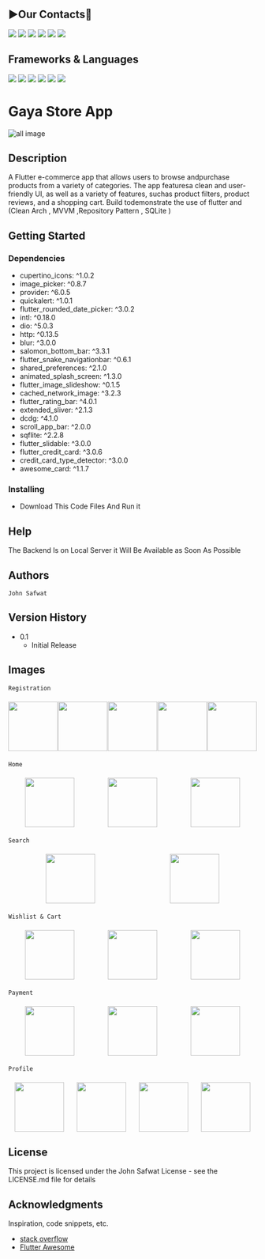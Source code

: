 ## **▶️Our Contacts📱**
<a href="mailto:johnsafwat362@gmail.com"><img src="https://img.shields.io/badge/Gmail-D14836?style=for-the-badge&logo=gmail&logoColor=white"/></a>
<a href="https://github.com/john-safwat"><img src="https://img.shields.io/badge/GitHub-100000?style=for-the-badge&logo=github&logoColor=white"/></a>
<a href="https://www.linkedin.com/in/john-safwat-b3645427a/" title="LinkedIn"><img src="https://img.shields.io/badge/LinkedIn-0077B5?style=for-the-badge&logo=linkedin&logoColor=white"/></a>
<a href="https://www.facebook.com/john.safwat.77/" title="LinkedIn"><img src="https://img.shields.io/badge/Facebook-1877F2?style=for-the-badge&logo=facebook&logoColor=white"/></a>
<a href="https://www.instagram.com/john_s_911/" title="LinkedIn"><img src="https://img.shields.io/badge/Instagram-E4405F?style=for-the-badge&logo=instagram&logoColor=white"/></a>
<a href="https://www.behance.net/johnsafwat" title="LinkedIn"><img src="https://img.shields.io/badge/-Behance-blue?style=for-the-badge&logo=behance&logoColor=white"/></a>

## Frameworks & Languages 
<img src = "https://img.shields.io/badge/Flutter-02569B?style=for-the-badge&logo=flutter&logoColor=white">
<img src = "https://img.shields.io/badge/Dart-0175C2?style=for-the-badge&logo=dart&logoColor=white">
<img src = "https://img.shields.io/badge/Laravel-FF2D20?style=for-the-badge&logo=laravel&logoColor=white">
<img src = "https://img.shields.io/badge/PHP-777BB4?style=for-the-badge&logo=php&logoColor=white">
<img src = "https://img.shields.io/badge/HTML5-E34F26?style=for-the-badge&logo=html5&logoColor=white">
<img src = "https://img.shields.io/badge/CSS3-1572B6?style=for-the-badge&logo=css3&logoColor=white">

# Gaya Store App

![all image](https://firebasestorage.googleapis.com/v0/b/e-commerce-5d02e.appspot.com/o/gaya%20store.png?alt=media&token=5d80667d-1c9d-42c5-9911-3d10c715514c)
## Description

A Flutter e-commerce app that allows users to browse andpurchase products from a variety of categories. The app featuresa clean and user-friendly UI, as well as a variety of features, suchas product filters, product reviews, and a shopping cart. Build todemonstrate the use of flutter and
(Clean Arch , MVVM ,Repository Pattern , SQLite )

## Getting Started

### Dependencies

* cupertino_icons: ^1.0.2
* image_picker: ^0.8.7
* provider: ^6.0.5
* quickalert: ^1.0.1
* flutter_rounded_date_picker: ^3.0.2
* intl: ^0.18.0
* dio: ^5.0.3
* http: ^0.13.5
* blur: ^3.0.0
* salomon_bottom_bar: ^3.3.1
* flutter_snake_navigationbar: ^0.6.1
* shared_preferences: ^2.1.0
* animated_splash_screen: ^1.3.0
* flutter_image_slideshow: ^0.1.5
* cached_network_image: ^3.2.3
* flutter_rating_bar: ^4.0.1
* extended_sliver: ^2.1.3
* dcdg: ^4.1.0
* scroll_app_bar: ^2.0.0
* sqflite: ^2.2.8
* flutter_slidable: ^3.0.0
* flutter_credit_card: ^3.0.6
* credit_card_type_detector: ^3.0.0
* awesome_card: ^1.1.7

### Installing

* Download This Code Files And Run it 

## Help

The Backend Is on Local Server it Will Be Available as Soon As Possible

## Authors

````
John Safwat
````

## Version History

* 0.1
    * Initial Release

## Images 
````
Registration 
````
<div style= "display : flex ; justify-content: space-around ; margin : 20px 0px">
<img src = "https://firebasestorage.googleapis.com/v0/b/e-commerce-5d02e.appspot.com/o/Screenshot_20230515_211726.png?alt=media&token=aa87e206-59c6-406f-8be0-74ed6a7a5ceb" width = "100px">
<img src = "https://firebasestorage.googleapis.com/v0/b/e-commerce-5d02e.appspot.com/o/Screenshot_20230515_211758.png?alt=media&token=e9108c58-69a6-4285-9c5d-d56b32b6369b" width = "100px">
<img src = "https://firebasestorage.googleapis.com/v0/b/e-commerce-5d02e.appspot.com/o/Screenshot_20230515_211814.png?alt=media&token=59381e38-f89d-469a-a48c-d241902136db" width = "100px">
<img src = "https://firebasestorage.googleapis.com/v0/b/e-commerce-5d02e.appspot.com/o/Screenshot_20230515_211916.png?alt=media&token=8a2741e4-d430-4b02-910c-7002a4d1503d" width = "100px">
<img src = "https://firebasestorage.googleapis.com/v0/b/e-commerce-5d02e.appspot.com/o/Screenshot_20230515_211937.png?alt=media&token=2c3fdc98-151a-492f-9cd0-3f7dcc1f98bf" width = "100px">
</div>

````
Home 
````
<div style= "display : flex ; justify-content: space-around ; margin : 20px 0px">
<img src = "https://firebasestorage.googleapis.com/v0/b/e-commerce-5d02e.appspot.com/o/Screenshot_20230515_211955.png?alt=media&token=7ff0fa4b-962e-4c3c-838b-03e4fa350dae" width = "100px">
<img src = "https://firebasestorage.googleapis.com/v0/b/e-commerce-5d02e.appspot.com/o/Screenshot_20230515_212010.png?alt=media&token=1e76e9ec-8f57-496b-99b5-7dff9f6230b2" width = "100px">
<img src = "https://firebasestorage.googleapis.com/v0/b/e-commerce-5d02e.appspot.com/o/Screenshot_20230515_212102.png?alt=media&token=35e7742a-3dcb-4caa-9429-a03522ad6437" width = "100px">
</div>

````
Search
````
<div style= "display : flex ; justify-content: space-around ; margin : 20px 0px">
<img src = "https://firebasestorage.googleapis.com/v0/b/e-commerce-5d02e.appspot.com/o/Screenshot_20230515_212144.png?alt=media&token=15bfa2c0-6984-423d-a344-add27259c6be" width = "100px">
<img src = "https://firebasestorage.googleapis.com/v0/b/e-commerce-5d02e.appspot.com/o/Screenshot_20230515_212202.png?alt=media&token=d911190a-6e7b-4603-8506-79fc1fd23c79" width = "100px">
</div>

````
Wishlist & Cart
````
<div style= "display : flex ; justify-content: space-around ; margin : 20px 0px">
<img src = "https://firebasestorage.googleapis.com/v0/b/e-commerce-5d02e.appspot.com/o/Screenshot_20230515_212216.png?alt=media&token=b8c48296-3444-48cc-88cc-4ef5d8c2d3a5" width = "100px">
<img src = "https://firebasestorage.googleapis.com/v0/b/e-commerce-5d02e.appspot.com/o/Screenshot_20230515_212224.png?alt=media&token=6f8fa721-d2bb-4a25-8354-d24a2e6123e0" width = "100px">
<img src = "https://firebasestorage.googleapis.com/v0/b/e-commerce-5d02e.appspot.com/o/Screenshot_20230515_212539.png?alt=media&token=65b54af0-b58b-47af-bc86-bce1581a9c40" width = "100px">
</div>

````
Payment
````
<div style= "display : flex ; justify-content: space-around ; margin : 20px 0px">
<img src = "https://firebasestorage.googleapis.com/v0/b/e-commerce-5d02e.appspot.com/o/Screenshot_20230515_212638.png?alt=media&token=872ceb91-99aa-4a6b-a32f-1db7c200077c" width = "100px">
<img src = "https://firebasestorage.googleapis.com/v0/b/e-commerce-5d02e.appspot.com/o/Screenshot_20230515_212722.png?alt=media&token=d8639a66-933d-45b2-841d-bfa0a943fde2" width = "100px">
<img src = "https://firebasestorage.googleapis.com/v0/b/e-commerce-5d02e.appspot.com/o/Screenshot_20230515_212728.png?alt=media&token=6f880390-06c3-46f2-9cb7-43409c4d85c5" width = "100px">
</div>

````
Profile
````
<div style= "display : flex ; justify-content: space-around ; margin : 20px 0px">
<img src = "https://firebasestorage.googleapis.com/v0/b/e-commerce-5d02e.appspot.com/o/Screenshot_20230515_212753.png?alt=media&token=b3c01664-c896-47b2-883b-a20cda789dd3" width = "100px">
<img src = "https://firebasestorage.googleapis.com/v0/b/e-commerce-5d02e.appspot.com/o/Screenshot_20230515_212759.png?alt=media&token=a9cebc7c-cb02-4924-9393-5a6e2dfe9b4b" width = "100px">
<img src = "https://firebasestorage.googleapis.com/v0/b/e-commerce-5d02e.appspot.com/o/Screenshot_20230515_212806.png?alt=media&token=d2bef878-006e-4ba6-b780-347b23e95ffa" width = "100px">
<img src = "https://firebasestorage.googleapis.com/v0/b/e-commerce-5d02e.appspot.com/o/Screenshot_20230515_212821.png?alt=media&token=4cf4d1d3-5356-4926-b5e7-3838dc708539" width = "100px">
</div>




## License

This project is licensed under the John Safwat License - see the LICENSE.md file for details

## Acknowledgments

Inspiration, code snippets, etc.
* [stack overflow](https://stackoverflow.com/)
* [Flutter Awesome](https://flutterawesome.com/)
